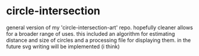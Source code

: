 # circle-intersection
general version of my 'circle-intersection-art' repo. hopefully cleaner allows for a broader range of uses. this included an algorithm for estimating distance and size of circles and a processing file for displaying them. in the future svg writing will be implemented (i think)
